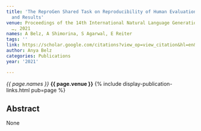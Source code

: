 ```yaml
---
title: 'The ReproGen Shared Task on Reproducibility of Human Evaluations in NLG: Overview
  and Results'
venue: Proceedings of the 14th International Natural Language Generation Conference
  …, 2021
names: A Belz, A Shimorina, S Agarwal, E Reiter
tags: ''
link: https://scholar.google.com/citations?view_op=view_citation&hl=en&user=trwwiW4AAAAJ&pagesize=100&sortby=pubdate&citation_for_view=trwwiW4AAAAJ:tkaPQYYpVKoC
author: Anya Belz
categories: Publications
year: '2021'

---
```


*{{ page.names }}*
**{{ page.venue }}**
{% include display-publication-links.html pub=page %}
## Abstract

None
